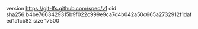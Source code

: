 version https://git-lfs.github.com/spec/v1
oid sha256:b4be7663429315b9f022c999e9ca7d4b042a50c665a2732912f1dafed1a1cb82
size 17500
